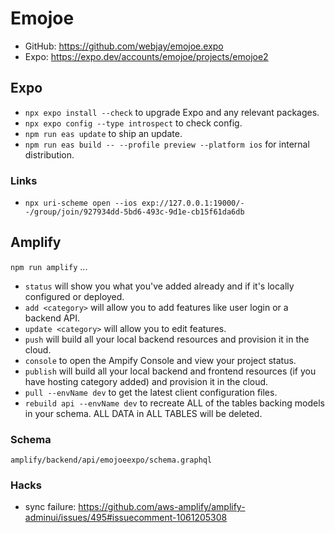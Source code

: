 # Emojoe

- GitHub: https://github.com/webjay/emojoe.expo
- Expo: https://expo.dev/accounts/emojoe/projects/emojoe2

## Expo

- `npx expo install --check` to upgrade Expo and any relevant packages.
- `npx expo config --type introspect` to check config.
- `npm run eas update` to ship an update.
- `npm run eas build -- --profile preview --platform ios` for internal distribution.

### Links

- `npx uri-scheme open --ios exp://127.0.0.1:19000/--/group/join/927934dd-5bd6-493c-9d1e-cb15f61da6db`

## Amplify

`npm run amplify` ...

- `status` will show you what you've added already and if it's locally configured or deployed.
- `add <category>` will allow you to add features like user login or a backend API.
- `update <category>` will allow you to edit features.
- `push` will build all your local backend resources and provision it in the cloud.
- `console` to open the Ampify Console and view your project status.
- `publish` will build all your local backend and frontend resources (if you have hosting category added) and provision it in the cloud.
- `pull --envName dev` to get the latest client configuration files.
- `rebuild api --envName dev` to recreate ALL of the tables backing models in your schema. ALL DATA in ALL TABLES will be deleted.

### Schema

    amplify/backend/api/emojoeexpo/schema.graphql

### Hacks

- sync failure: https://github.com/aws-amplify/amplify-adminui/issues/495#issuecomment-1061205308

